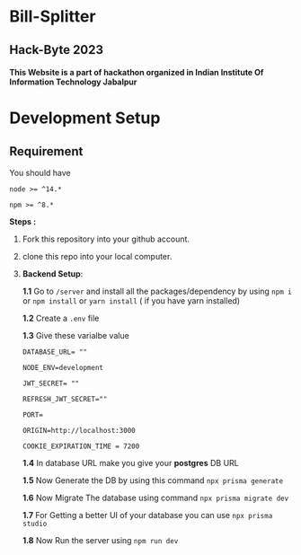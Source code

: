 # Bill-Splitter

## Hack-Byte 2023

#### This Website is a part of hackathon organized in Indian Institute Of Information Technology Jabalpur

# Development Setup

## Requirement

You should have

`node >= ^14.*`

`npm >= ^8.*`

**Steps :**

1. Fork this repository into your github account.
2. clone this repo into your local computer.
3. **Backend Setup**:

   **1.1** Go to `/server` and install all the packages/dependency by using `npm i` or `npm install` or `yarn install` ( if you have yarn installed)

   **1.2** Create a `.env` file

   **1.3** Give these varialbe value

   `DATABASE_URL= ""`

   `NODE_ENV=development`

   `JWT_SECRET= ""`

   `REFRESH_JWT_SECRET=""`

   `PORT= `

   `ORIGIN=http://localhost:3000`

   `COOKIE_EXPIRATION_TIME = 7200`

   **1.4** In database URL make you give your **postgres** DB URL

   **1.5** Now Generate the DB by using this command `npx prisma generate`

   **1.6** Now Migrate The database using command `npx prisma migrate dev`

   **1.7** For Getting a better UI of your database you can use `npx prisma studio`

   **1.8** Now Run the server using `npm run dev`
